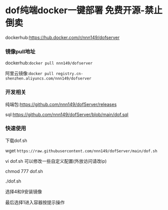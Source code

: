 # dof纯端docker一键部署 免费开源-禁止倒卖

dockerhub:https://hub.docker.com/r/nnn149/dofserver

### 镜像pull地址

dockerhub:`docker pull nnn149/dofserver`

阿里云镜像:`docker pull registry.cn-shenzhen.aliyuncs.com/nnn149/dofserver`

### 开发相关

纯端包:https://github.com/nnn149/dofServer/releases

sql:https://github.com/nnn149/dofServer/blob/main/dof.sql

### 快速使用

下载dof.sh

wget `https://raw.githubusercontent.com/nnn149/dofServer/main/dof.sh`

vi dof.sh 可以修改一些自定义配置(外放访问请改ip)

chmod 777 dof.sh

./dof.sh

选择4和9安装镜像

最后选择1进入容器按提示操作

